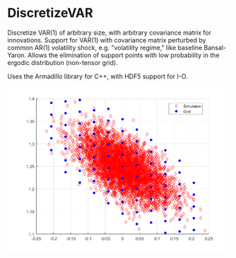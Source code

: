 # DiscretizeVAR
Discretize VAR(1) of arbitrary size, with arbitrary covariance matrix for innovations. Support for VAR(1) with covariance matrix perturbed by common AR(1) volatility shock, e.g. "volatility regime," like baseline Bansal-Yaron. Allows the elimination of support points with low probability in the ergodic distribution (non-tensor grid).

Uses the Armadillo library for C++, with HDF5 support for I-O.

![Example plot](example_2d.png)
